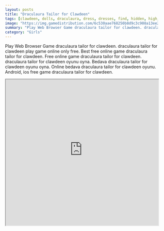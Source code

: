 ```yaml
---
layout: posts
title: "Draculaura Tailor for Clawdeen"
tags: [clawdeen, dolls, draculaura, dress, dresses, find, hidden, high, items, monster, objects, room, seek, sew, simulation, studio, tailor, free, online, games, oyna, game, free, games, play, play, games]
image: "https://img.gamedistribution.com/6c530aae768250b8d9c3c908a13ee287.jpg"
summary: "Play Web Browser Game draculaura tailor for clawdeen. draculaura tailor for clawdeen play game online only free. Best free online game draculaura tailor for clawdeen. Free online game draculaura tailor for clawdeen. draculaura tailor for clawdeen oyunu oyna. Bedava draculaura tailor for clawdeen oyunu oyna. Online bedava draculaura tailor for clawdeen oyunu. Android, ios free game draculaura tailor for clawdeen."
category: "Girls"
---
```


Play Web Browser Game draculaura tailor for clawdeen. draculaura tailor for clawdeen play game online only free. Best free online game draculaura tailor for clawdeen. Free online game draculaura tailor for clawdeen. draculaura tailor for clawdeen oyunu oyna. Bedava draculaura tailor for clawdeen oyunu oyna. Online bedava draculaura tailor for clawdeen oyunu. Android, ios free game draculaura tailor for clawdeen.

<iframe width="100%" height="480px;" src="https://flash.gamedistribution.com?game=6c530aae768250b8d9c3c908a13ee287"></iframe>